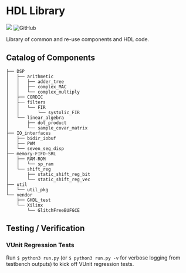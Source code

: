 # HDL Library


[![](https://github.com/JohnnyGOX17/hdl-lib/workflows/VUnit%20Tests/badge.svg)](https://github.com/JohnnyGOX17/hdl-lib/actions)
![GitHub](https://img.shields.io/github/license/JohnnyGOX17/hdl-lib)

Library of common and re-use components and HDL code.

## Catalog of Components

```
├── DSP
│   ├── arithmetic
│   │   ├── adder_tree
│   │   ├── complex_MAC
│   │   └── complex_multiply
│   ├── CORDIC
│   ├── filters
│   │   └── FIR
│   │       └── systolic_FIR
│   └── linear_algebra
│       ├── dot_product
│       └── sample_covar_matrix
├── IO_interfaces
│   ├── bidir_iobuf
│   ├── PWM
│   └── seven_seg_disp
├── memory-FIFO-SRL
│   ├── RAM-ROM
│   │   └── sp_ram
│   └── shift_reg
│       ├── static_shift_reg_bit
│       └── static_shift_reg_vec
├── util
│   └── util_pkg
└── vendor
    ├── GHDL_test
    └── Xilinx
        └── GlitchFreeBUFGCE
```

## Testing / Verification

### VUnit Regression Tests

Run `$ python3 run.py` (or `$ python3 run.py -v` for verbose logging from testbench outputs) to kick off VUnit regression tests.

